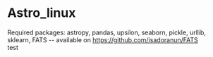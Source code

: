 # Astro_linux

Required packages:
astropy,
pandas,
upsilon,
seaborn,
pickle,
urllib,
sklearn,
FATS -- available on https://github.com/isadoranun/FATS
<br />
test
